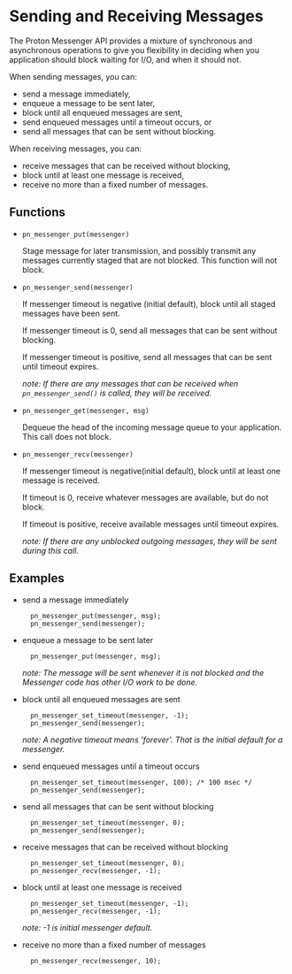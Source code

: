 Sending and Receiving Messages
=======================================================

The Proton Messenger API provides a mixture of synchronous
and asynchronous operations to give you flexibility in
deciding when you application should block waiting for I/O,
and when it should not.


When sending messages, you can:

* send a message immediately,
* enqueue a message to be sent later,
* block until all enqueued messages are sent,
* send enqueued messages until a timeout occurs, or
* send all messages that can be sent without blocking.

When receiving messages, you can:

* receive messages that can be received without blocking,
* block until at least one message is received,
* receive no more than a fixed number of messages.



Functions
------------------------------

* `pn_messenger_put(messenger)`

    Stage message for later transmission, and possibly
    transmit any messages currently staged that are not
    blocked.
    This function will not block.



* `pn_messenger_send(messenger)`

    If messenger timeout is negative (initial default),
    block until all staged messages have been sent.

    If messenger timeout is 0, send all messages that
    can be sent without blocking.

    If messenger timeout is positive, send all messages
    that can be sent until timeout expires.

    *note: If there are any messages that can be received
    when `pn_messenger_send()` is called, they will
    be received.*



* `pn_messenger_get(messenger, msg)`

    Dequeue the head of the incoming message queue to
    your application.
    This call does not block.



* `pn_messenger_recv(messenger)`

    If messenger timeout is negative(initial default),
    block until at least one message is received.

    If timeout is 0, receive whatever messages are available,
    but do not block.

    If timeout is positive, receive available messages until
    timeout expires.

    *note: If there are any unblocked outgoing messages,
    they will be sent during this call.*





Examples
------------------------------

* send a message immediately

        pn_messenger_put(messenger, msg);
        pn_messenger_send(messenger);



* enqueue a message to be sent later

        pn_messenger_put(messenger, msg);

    *note:
    The message will be sent whenever it is not blocked and
    the Messenger code has other I/O work to be done.*



* block until all enqueued messages are sent

        pn_messenger_set_timeout(messenger, -1);
        pn_messenger_send(messenger);

    *note:
    A negative timeout means 'forever'.  That is the initial
    default for a messenger.*



* send enqueued messages until a timeout occurs

        pn_messenger_set_timeout(messenger, 100); /* 100 msec */
        pn_messenger_send(messenger);



* send all messages that can be sent without blocking

        pn_messenger_set_timeout(messenger, 0);
        pn_messenger_send(messenger);



* receive messages that can be received without blocking

        pn_messenger_set_timeout(messenger, 0);
        pn_messenger_recv(messenger, -1);


* block until at least one message is received

        pn_messenger_set_timeout(messenger, -1);
        pn_messenger_recv(messenger, -1);

    *note: -1 is initial messenger default.*



* receive no more than a fixed number of messages

        pn_messenger_recv(messenger, 10);

